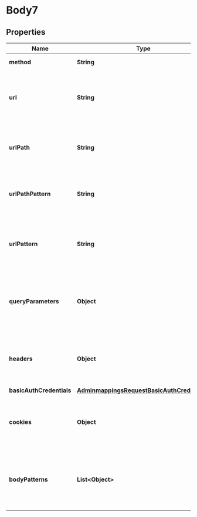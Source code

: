 # Body7

## Properties
Name | Type | Description | Notes
------------ | ------------- | ------------- | -------------
**method** | **String** | The HTTP request method e.g. GET |  [optional]
**url** | **String** | The path and query to match exactly against. Only one of url, urlPattern, urlPath or urlPathPattern may be specified. |  [optional]
**urlPath** | **String** | The path to match exactly against. Only one of url, urlPattern, urlPath or urlPathPattern may be specified. |  [optional]
**urlPathPattern** | **String** | The path regex to match against. Only one of url, urlPattern, urlPath or urlPathPattern may be specified. |  [optional]
**urlPattern** | **String** | The path and query regex to match against. Only one of url, urlPattern, urlPath or urlPathPattern may be specified. |  [optional]
**queryParameters** | **Object** | Query parameter patterns to match against in the &lt;key&gt;: { \&quot;&lt;predicate&gt;\&quot;: \&quot;&lt;value&gt;\&quot; } form |  [optional]
**headers** | **Object** | Header patterns to match against in the &lt;key&gt;: { \&quot;&lt;predicate&gt;\&quot;: \&quot;&lt;value&gt;\&quot; } form |  [optional]
**basicAuthCredentials** | [**AdminmappingsRequestBasicAuthCredentials**](AdminmappingsRequestBasicAuthCredentials.md) |  |  [optional]
**cookies** | **Object** | Cookie patterns to match against in the &lt;key&gt;: { \&quot;&lt;predicate&gt;\&quot;: \&quot;&lt;value&gt;\&quot; } form |  [optional]
**bodyPatterns** | **List&lt;Object&gt;** | Request body patterns to match against in the &lt;key&gt;: { \&quot;&lt;predicate&gt;\&quot;: \&quot;&lt;value&gt;\&quot; } form |  [optional]
